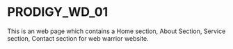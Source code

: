 # PRODIGY_WD_01
This is an web page which contains a Home section, About Section, Service section, Contact section for web warrior website.
